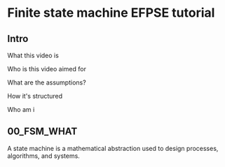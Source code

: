 # Finite state machine EFPSE tutorial

## Intro
What this video is

Who is this video aimed for

What are the assumptions?

How it's structured

Who am i

## 00_FSM_WHAT

A state machine is a mathematical abstraction used to design processes, algorithms, and systems.







